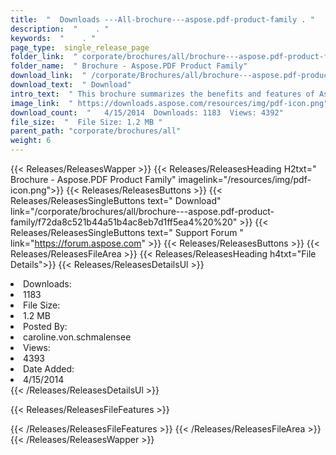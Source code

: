 ```yaml
---
title:  "  Downloads ---All-brochure---aspose.pdf-product-family . " 
description:  "    . " 
keywords:  "    . " 
page_type:  single_release_page
folder_link:  " corporate/brochures/all/brochure---aspose.pdf-product-family/"
folder_name:  " Brochure - Aspose.PDF Product Family"
download_link:  " /corporate/Brochures/all/brochure---aspose.pdf-product-family/f72da8c521b44a51b4ac8eb7d1ff5ea4"
download_text:  " Download"
intro_text:  " This brochure summarizes the benefits and features of Aspose.Pdf across all supp..."
image_link:  " https://downloads.aspose.com/resources/img/pdf-icon.png"
download_count:  "   4/15/2014  Downloads: 1183  Views: 4392"
file_size:  "  File Size: 1.2 MB "
parent_path: "corporate/brochures/all"
weight: 6 
---
```


{{< Releases/ReleasesWapper >}}
  {{< Releases/ReleasesHeading H2txt=" Brochure - Aspose.PDF Product Family" imagelink="/resources/img/pdf-icon.png">}}
  {{< Releases/ReleasesButtons >}}
    {{< Releases/ReleasesSingleButtons text=" Download" link="/corporate/brochures/all/brochure---aspose.pdf-product-family/f72da8c521b44a51b4ac8eb7d1ff5ea4%20%20" >}}
    {{< Releases/ReleasesSingleButtons text=" Support Forum " link="https://forum.aspose.com" >}}
  {{< Releases/ReleasesButtons >}}
  {{< Releases/ReleasesFileArea >}}
    {{< Releases/ReleasesHeading h4txt="File Details">}}
    {{< Releases/ReleasesDetailsUl >}}
             <li>Downloads:</li><li>1183</li><li>File Size:</li><li>1.2 MB</li><li>Posted By:</li><li>caroline.von.schmalensee</li><li>Views:</li><li>4393</li><li>Date Added:</li><li>4/15/2014</li>
    {{< /Releases/ReleasesDetailsUl >}}

  {{< Releases/ReleasesFileFeatures >}}
      
  {{< /Releases/ReleasesFileFeatures >}}
 {{< /Releases/ReleasesFileArea >}}
{{< /Releases/ReleasesWapper >}}


